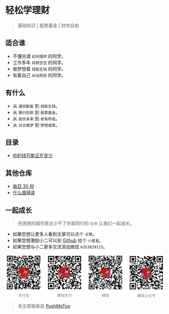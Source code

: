 # 轻松学理财

> 基础知识 | 股票基金 | 财务自由

## 适合谁

* 不懂何谓 `如何理财` 的同学。
* 工作多年 `存款空空` 的同学。
* 做梦想着 `钱能生钱` 的同学。
* 有着自己 `长远规划` 的同学。

## 有什么

* 从 `通货膨胀` 到 `钱能生钱`。
* 从 `银行存款` 到 `股票基金`。
* 从 `担忧未来` 到 `老有所依`。
* 从 `白日做梦` 到 `梦想成真`。

## 目录

* [你的钱可能正在变少](/posts/你的钱可能正在变少.md)

## 其他仓库

* [每日 30 秒](https://github.com/pushmetop/30-seconds-for-everyday)
* [什么值得读](https://github.com/pushmetop/reading-lists)

## 一起成长

> 在困惑的城市里总少不了并肩同行的 `伙伴` 让我们一起成长。

* 如果您想让更多人看到文章可以点个 `点赞`。
* 如果您想激励小二可以到 [Github](https://github.com/pushmetop/personal-financial-planning) 给个 `小星星`。
* 如果您想与小二更多交流添加微信 `m353839115`。

![捐助与联系](https://raw.githubusercontent.com/pushmetop/resource/master/donate/donate.png)

> 本文原稿来自 [PushMeTop](https://github.com/pushmetop)